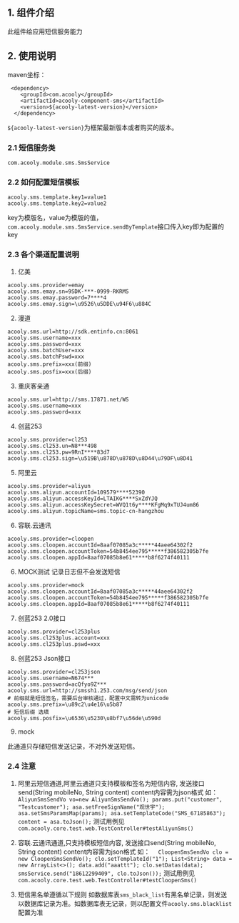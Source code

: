 <!-- title: 短信发送组件  -->
<!-- type: infrastructure -->
<!-- author: kule,shuijing,qiubo -->
## 1. 组件介绍

此组件给应用短信服务能力

## 2. 使用说明

maven坐标：

     <dependency>
        <groupId>com.acooly</groupId>
        <artifactId>acooly-component-sms</artifactId>
        <version>${acooly-latest-version}</version>
      </dependency>

`${acooly-latest-version}`为框架最新版本或者购买的版本。

### 2.1 短信服务类

    com.acooly.module.sms.SmsService

### 2.2 如何配置短信模板

```
acooly.sms.template.key1=value1
acooly.sms.template.key2=value2
```

key为模版名，value为模版的值，`com.acooly.module.sms.SmsService.sendByTemplate`接口传入key即为配置的key
    
### 2.3 各个渠道配置说明

1. 亿美
```
acooly.sms.provider=emay
acooly.sms.emay.sn=9SDK-***-0999-RKRMS
acooly.sms.emay.password=7****4
acooly.sms.emay.sign=\u9526\u5DDE\u94F6\u884C
```

2. 漫道
```
acooly.sms.url=http://sdk.entinfo.cn:8061
acooly.sms.username=xxx
acooly.sms.password=xxx
acooly.sms.batchUser=xxx
acooly.sms.batchPswd=xxx
acooly.sms.prefix=xxx(前缀)
acooly.sms.posfix=xxx(后缀)
```
3. 重庆客亲通
```
acooly.sms.url=http://sms.17871.net/WS
acooly.sms.username=xxx
acooly.sms.password=xxx
```
4. 创蓝253
```
acooly.sms.provider=cl253
acooly.sms.cl253.un=N8***498
acooly.sms.cl253.pw=9RnI****83d7
acooly.sms.cl253.sign=\u519B\u878D\u878D\u8D44\u79DF\u8D41
```

5. 阿里云
```
acooly.sms.provider=aliyun
acooly.sms.aliyun.accountId=109579****52390
acooly.sms.aliyun.accessKeyId=LTAIKG****SxZdYJQ
acooly.sms.aliyun.accessKeySecret=WVQ1t6y****KFgMq9xTUJ4um86
acooly.sms.aliyun.topicName=sms.topic-cn-hangzhou
```

6. 容联.云通讯
```
acooly.sms.provider=cloopen
acooly.sms.cloopen.accountId=8aaf07085a3c*****44aee64302f2
acooly.sms.cloopen.accountToken=54b8454ee795*****f386582305b7fe
acooly.sms.cloopen.appId=8aaf07085b8e61*****b8f6274f40111
```
 
6. MOCK测试 记录日志但不会发送短信
```
acooly.sms.provider=mock
acooly.sms.cloopen.accountId=8aaf07085a3c*****44aee64302f2
acooly.sms.cloopen.accountToken=54b8454ee795*****f386582305b7fe
acooly.sms.cloopen.appId=8aaf07085b8e61*****b8f6274f40111
```    

7. 创蓝253 2.0接口
```
acooly.sms.provider=cl253plus
acooly.sms.cl253plus.account=xxx
acooly.sms.cl253plus.pswd=xxx
```
8. 创蓝253 Json接口

```
acooly.sms.provider=cl253json
acooly.sms.username=N674***
acooly.sms.password=acQfyo9Z***
acooly.sms.url=http://smssh1.253.com/msg/send/json
# 前缀就是短信签名，需要后台审核通过，配置中文需转为unicode
acooly.sms.prefix=\u89c2\u4e16\u5b87
# 短信后缀 选填
acooly.sms.posfix=\u6536\u5230\u8bf7\u56de\u590d
```

9. mock

此通道只存储短信发送记录，不对外发送短信。

### 2.4 注意
   
1. 阿里云短信通道,阿里云通道只支持模板和签名为短信内容,
   发送接口send(String mobileNo, String content) content内容需为json格式 如：
   `AliyunSmsSendVo vo=new AliyunSmsSendVo();
    params.put("customer", "Testcustomer");
    asa.setFreeSignName("观世宇");
    asa.setSmsParamsMap(params);
    asa.setTemplateCode("SMS_67185863");
    content = asa.toJson();`
    测试用例见 `com.acooly.core.test.web.TestController#testAliyunSms()`
    
2. 容联.云通讯通道,只支持模板短信内容,
   发送接口send(String mobileNo, String content) content内容需为json格式 如：
   `  CloopenSmsSendVo clo = new CloopenSmsSendVo();
      clo.setTemplateId("1");
      List<String> data = new ArrayList<>();
      data.add("aaattt");
      clo.setDatas(data);
      smsService.send("18612299409", clo.toJson());`
    测试用例见 `com.acooly.core.test.web.TestController#testCloopenSms()`    
    
3. 短信黑名单遵循以下规则
  如数据库表`sms_black_list`有黑名单记录，则发送以数据库记录为准。如数据库表无记录，则以配置文件`acooly.sms.blacklist`配置为准
    